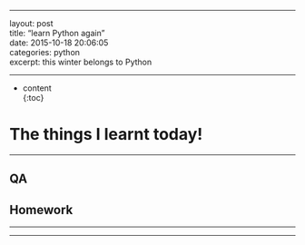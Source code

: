 <hr>
<p>layout: post<br>
title:  “learn Python again”<br>
date:   2015-10-18 20:06:05<br>
categories: python<br>
excerpt: this winter belongs to Python</p>
<hr>
<ul>
<li>content<br>
{:toc}</li>
</ul>
<h1 id="the-things--i-learnt-today">The things  I learnt today!</h1>
<blockquote></blockquote>
<hr>
<h2 id="qa">QA</h2>
<h2 id="homework">Homework</h2>
<hr>
<hr>